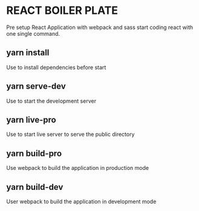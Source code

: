 # REACT BOILER PLATE

Pre setup React Application with webpack and sass 
start coding react with one single command.

## yarn install
Use to install dependencies before start

## yarn serve-dev
Use to start the development server

## yarn live-pro
Use to start live server to serve the public directory

## yarn build-pro
Use webpack to build the application in production mode

## yarn build-dev
User webpack to build the application in development mode